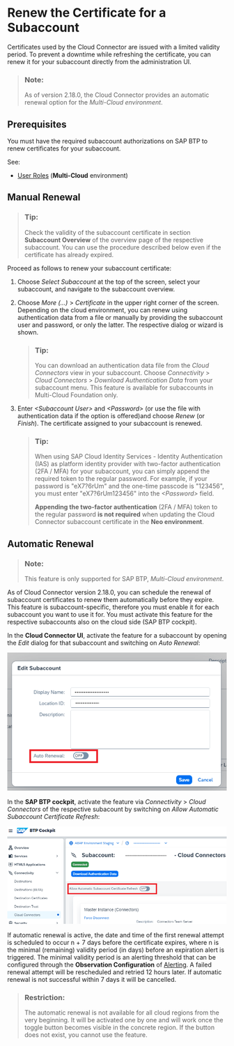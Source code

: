 <!-- loio071708a655de4486b498cf5b16fb8ea8 -->

# Renew the Certificate for a Subaccount

Certificates used by the Cloud Connector are issued with a limited validity period. To prevent a downtime while refreshing the certificate, you can renew it for your subaccount directly from the administration UI.

> ### Note:  
> As of version 2.18.0, the Cloud Connector provides an automatic renewal option for the *Multi-Cloud environment*.



<a name="loio071708a655de4486b498cf5b16fb8ea8__section_f1x_j5y_vmb"/>

## Prerequisites

You must have the required subaccount authorizations on SAP BTP to renew certificates for your subaccount.

See:

-   [User Roles](user-roles-b922fc8.md) \(**Multi-Cloud** environment\)



<a name="loio071708a655de4486b498cf5b16fb8ea8__section_lrc_k5y_vmb"/>

## Manual Renewal

> ### Tip:  
> Check the validity of the subaccount certificate in section **Subaccount Overview** of the overview page of the respective subaccount. You can use the procedure described below even if the certificate has already expired.

Proceed as follows to renew your subaccount certificate:

1.  Choose *Select Subaccount* at the top of the screen, select your subaccount, and navigate to the subaccount overview.
2.  Choose *More \(...\)* \> *Certificate* in the upper right corner of the screen. Depending on the cloud environment, you can renew using authentication data from a file or manually by providing the subaccount user and password, or only the latter. The respective dialog or wizard is shown.

    > ### Tip:  
    > You can download an authentication data file from the *Cloud Connectors* view in your subaccount. Choose *Connectivity* \> *Cloud Connectors* \> *Download Authentication Data* from your subaccount menu. This feature is available for subaccounts in Multi-Cloud Foundation only.

3.  Enter *<Subaccount User\>* and *<Password\>* \(or use the file with authentication data if the option is offered\)and choose *Renew* \(or *Finish*\). The certificate assigned to your subaccount is renewed.



    > ### Tip:  
    > When using SAP Cloud Identity Services - Identity Authentication \(IAS\) as platform identity provider with two-factor authentication \(2FA / MFA\) for your subaccount, you can simply append the required token to the regular password. For example, if your password is "eX7?6rUm" and the one-time passcode is "123456", you must enter "eX7?6rUm123456" into the *<Password\>* field.
    > 
    > **Appending the two-factor authentication** \(2FA / MFA\) token to the regular password **is not required** when updating the Cloud Connector subaccount certificate in the **Neo environment**.




<a name="loio071708a655de4486b498cf5b16fb8ea8__section_imj_vnj_m2c"/>

## Automatic Renewal

> ### Note:  
> This feature is only supported for SAP BTP, *Multi-Cloud environment*.

As of Cloud Connector version 2.18.0, you can schedule the renewal of subaccount certificates to renew them automatically before they expire. This feature is subaccount-specific, therefore you must enable it for each subaccount you want to use it for. You must activate this feature for the respective subaccounts also on the cloud side \(SAP BTP cockpit\).

In the **Cloud Connector UI**, activate the feature for a subaccount by opening the *Edit* dialog for that subaccount and switching on *Auto Renewal*:

![](images/SCC_Renew_Certificate_Subaccount_1_c480b32.png)

In the **SAP BTP cockpit**, activate the feature via *Connectivity* \> *Cloud Connectors* of the respective subacount by switching on *Allow Automatic Subaccount Certificate Refresh*:

![](images/SCC_Renew_Certificate_Subaccount_2_f06e040.png)

If automatic renewal is active, the date and time of the first renewal attempt is scheduled to occur n + 7 days before the certificate expires, where n is the minimal \(remaining\) validity period \(in days\) before an expiration alert is triggered. The minimal validity period is an alerting threshold that can be configured through the **Observation Configuration** of [Alerting](alerting-87bffd9.md). A failed renewal attempt will be rescheduled and retried 12 hours later. If automatic renewal is not successful within 7 days it will be cancelled.

> ### Restriction:  
> The automatic renewal is not available for all cloud regions from the very beginning. It will be activated one by one and will work once the toggle button becomes visible in the concrete region. If the button does not exist, you cannot use the feature.

